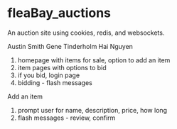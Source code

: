 # fleaBay_auctions

An auction site using cookies, redis, and websockets.

Austin Smith Gene Tinderholm Hai Nguyen

1. homepage with items for sale, option to add an item
2. item pages with options to bid
3. if you bid, login page
4. bidding - flash messages

Add an item

1. prompt user for name, description, price, how long
2. flash messages - review, confirm
